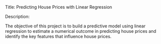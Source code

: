 Title:  Predicting House Prices with Linear Regression

Description:

The objective of this project is to build a predictive model using linear regression to estimate a
numerical outcome in predicting house prices and identify the key features that influence house prices.
